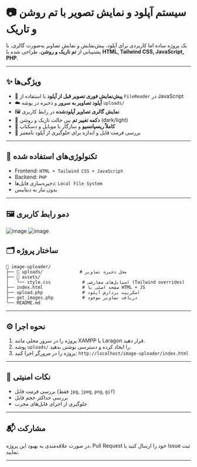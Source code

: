 
# 📷 سیستم آپلود و نمایش تصویر با تم روشن و تاریک

یک پروژه ساده اما کاربردی برای آپلود، پیش‌نمایش و نمایش تصاویر به‌صورت گالری، با پشتیبانی از **تم تاریک و روشن**، طراحی شده با **HTML, Tailwind CSS, JavaScript, PHP**.

---

## ✨ ویژگی‌ها

* 🔄 **پیش‌نمایش فوری تصویر قبل از آپلود** با استفاده از `FileReader` در JavaScript
* ☁️ **آپلود تصاویر به سرور** و ذخیره در پوشه `uploads/`
* 🖼️ **نمایش گالری تصاویر آپلودشده** در رابط کاربری
* 🌙 **دکمه تغییر تم** بین حالت تاریک و روشن (dark/light)
* 📱 **کاملاً ریسپانسیو** و سازگار با موبایل و دسکتاپ
* 🚫 بررسی فرمت فایل و اندازه برای جلوگیری از آپلود نامعتبر

---

## 🧪 تکنولوژی‌های استفاده شده

* Frontend: `HTML + Tailwind CSS + JavaScript`
* Backend: `PHP`
* ذخیره‌سازی فایل‌ها: `Local File System`
* بدون نیاز به دیتابیس

---

## 🖼️ دمو رابط کاربری
![image](https://github.com/user-attachments/assets/41093751-b5b3-40c2-b7a4-8506e651efd6)
![image](https://github.com/user-attachments/assets/4a97f8cf-d618-4ae2-8096-2c16e2a37334)


## 🗂️ ساختار پروژه

```
📁 image-uploader/
├── 📁 uploads/              # محل ذخیره تصاویر
├── 📁 assets/
│   └── style.css            # استایل‌های سفارشی (Tailwind overrides)
├── index.html               # صفحه اصلی با HTML + JS
├── upload.php               # اسکریپت پردازش آپلود
├── get_images.php           # دریافت تصاویر موجود
└── README.md
```

---

## ⚙️ نحوه اجرا

1. پروژه را در سرور محلی مانند XAMPP یا Laragon قرار دهید.
2. پوشه `uploads/` را ایجاد کرده و دسترسی نوشتن بدهید.
3. پروژه را در مرورگر اجرا کنید:
   `http://localhost/image-uploader/index.html`

---

## 📌 نکات امنیتی

* بررسی فرمت فایل (فقط `jpg`, `jpeg`, `png`, `gif`)
* بررسی حداکثر حجم فایل
* جلوگیری از اجرای فایل‌های مخرب

---

## 📬 مشارکت

در صورت علاقه‌مندی به بهبود این پروژه، Pull Request خود را ارسال کنید یا Issue ثبت نمایید.

---
